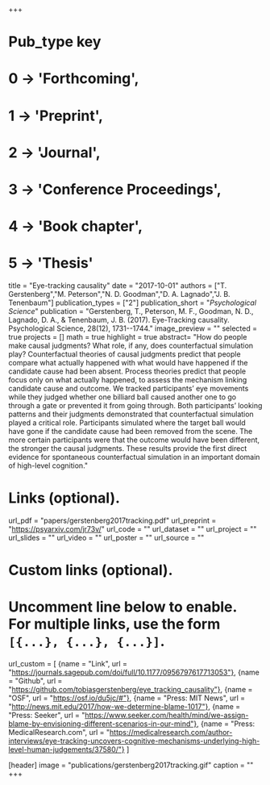+++
# Pub_type key
# 0 -> 'Forthcoming',
# 1 -> 'Preprint',
# 2 -> 'Journal',
# 3 -> 'Conference Proceedings',
# 4 -> 'Book chapter',
# 5 -> 'Thesis'

title = "Eye-tracking causality"
date = "2017-10-01"
authors = ["T. Gerstenberg","M. Peterson","N. D. Goodman","D. A. Lagnado","J. B. Tenenbaum"]
publication_types = ["2"]
publication_short = "_Psychological Science_"
publication = "Gerstenberg, T., Peterson, M. F., Goodman, N. D., Lagnado, D. A., & Tenenbaum, J. B. (2017). Eye-Tracking causality. Psychological Science, 28(12), 1731--1744."
image_preview = ""
selected = true
projects = []
math = true
highlight = true
abstract= "How do people make causal judgments? What role, if any, does counterfactual simulation play? Counterfactual theories of causal judgments predict that people compare what actually happened with what would have happened if the candidate cause had been absent. Process theories predict that people focus only on what actually happened, to assess the mechanism linking candidate cause and outcome. We tracked participants’ eye movements while they judged whether one billiard ball caused another one to go through a gate or prevented it from going through. Both participants’ looking patterns and their judgments demonstrated that counterfactual simulation played a critical role. Participants simulated where the target ball would have gone if the candidate cause had been removed from the scene. The more certain participants were that the outcome would have been different, the stronger the causal judgments. These results provide the first direct evidence for spontaneous counterfactual simulation in an important domain of high-level cognition."

# Links (optional).
url_pdf = "papers/gerstenberg2017tracking.pdf"
url_preprint = "https://psyarxiv.com/jr73v/"
url_code = ""
url_dataset = ""
url_project = ""
url_slides = ""
url_video = ""
url_poster = ""
url_source = ""

# Custom links (optional).
#   Uncomment line below to enable. For multiple links, use the form `[{...}, {...}, {...}]`.
url_custom = [
{name = "Link", url = "https://journals.sagepub.com/doi/full/10.1177/0956797617713053"},
{name = "Github", url = "https://github.com/tobiasgerstenberg/eye_tracking_causality"},
{name = "OSF", url = "https://osf.io/du5jc/#"},
{name = "Press: MIT News", url = "http://news.mit.edu/2017/how-we-determine-blame-1017"},
{name = "Press: Seeker", url = "https://www.seeker.com/health/mind/we-assign-blame-by-envisioning-different-scenarios-in-our-mind"},
{name = "Press: MedicalResearch.com", url = "https://medicalresearch.com/author-interviews/eye-tracking-uncovers-cognitive-mechanisms-underlying-high-level-human-judgements/37580/"}
]

[header]
image = "publications/gerstenberg2017tracking.gif"
caption = ""
+++